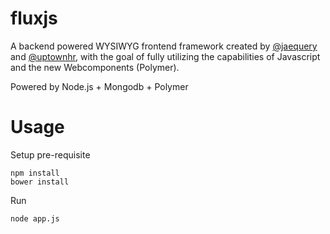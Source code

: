 # fluxjs

A backend powered WYSIWYG frontend framework created by [@jaequery](https://twitter.com/jaequery) and [@uptownhr](https://twitter.com/uptownhr), with the goal of fully utilizing the capabilities of Javascript and the new Webcomponents (Polymer).

Powered by Node.js + Mongodb + Polymer

# Usage

Setup pre-requisite
```
npm install
bower install
```

Run
```
node app.js
```

